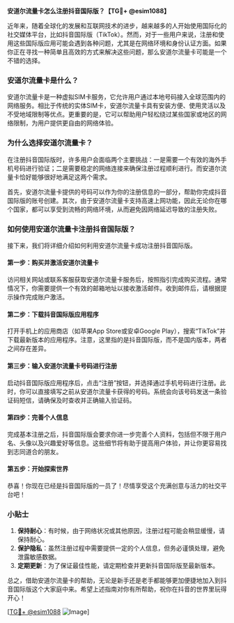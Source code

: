 **安道尔流量卡怎么注册抖音国际版？【TG💪+ @esim1088】**

近年来，随着全球化的发展和互联网技术的进步，越来越多的人开始使用国际化的社交媒体平台，比如抖音国际版（TikTok）。然而，对于一些用户来说，注册和使用这些国际版应用可能会遇到各种问题，尤其是在网络环境和身份认证方面。如果你正在寻找一种简单且高效的方式来解决这些问题，那么安道尔流量卡可能是一个不错的选择。

### 安道尔流量卡是什么？

安道尔流量卡是一种虚拟SIM卡服务，它允许用户通过本地号码接入全球范围内的网络服务。相比于传统的实体SIM卡，安道尔流量卡具有安装方便、使用灵活以及不受地域限制等优点。更重要的是，它可以帮助用户轻松绕过某些国家或地区的网络限制，为用户提供更自由的网络体验。

### 为什么选择安道尔流量卡？

在注册抖音国际版时，许多用户会面临两个主要挑战：一是需要一个有效的海外手机号码进行验证；二是需要稳定的网络连接来确保注册过程顺利进行。而安道尔流量卡恰好能够很好地满足这两个需求。

首先，安道尔流量卡提供的号码可以作为你的注册信息的一部分，帮助你完成抖音国际版的账号创建。其次，由于安道尔流量卡支持高速上网功能，因此无论你在哪个国家，都可以享受到流畅的网络环境，从而避免因网络延迟导致的注册失败。

### 如何使用安道尔流量卡注册抖音国际版？

接下来，我们将详细介绍如何利用安道尔流量卡成功注册抖音国际版。

#### 第一步：购买并激活安道尔流量卡

访问相关网站或联系客服获取安道尔流量卡服务后，按照指引完成购买流程。通常情况下，你需要提供一个有效的邮箱地址以接收激活邮件。收到邮件后，请根据提示操作完成账户激活。

#### 第二步：下载抖音国际版应用程序

打开手机上的应用商店（如苹果App Store或安卓Google Play），搜索“TikTok”并下载最新版本的应用程序。注意，这里指的是抖音国际版，而不是国内版本，两者之间存在差异。

#### 第三步：输入安道尔流量卡号码进行注册

启动抖音国际版应用程序后，点击“注册”按钮，并选择通过手机号码进行注册。此时，你可以直接填写之前从安道尔流量卡获得的号码。系统会向该号码发送一条验证码短信，请确保及时查收并正确输入验证码。

#### 第四步：完善个人信息

完成基本注册之后，抖音国际版会要求你进一步完善个人资料，包括但不限于用户名、头像以及兴趣爱好等信息。这些细节将有助于提高用户体验，并让你更容易找到志同道合的朋友。

#### 第五步：开始探索世界

恭喜！你现在已经是抖音国际版的一员了！尽情享受这个充满创意与活力的社交平台吧！

### 小贴士

1. **保持耐心**：有时候，由于网络状况或其他原因，注册过程可能会稍显缓慢，请保持耐心。
2. **保护隐私**：虽然注册过程中需要提供一定的个人信息，但务必谨慎处理，避免泄露敏感数据。
3. **定期更新**：为了保证最佳性能，请定期检查并更新抖音国际版至最新版本。

总之，借助安道尔流量卡的帮助，无论是新手还是老手都能够更加便捷地加入到抖音国际版这个大家庭中来。希望上述指南对你有所帮助，祝你在抖音的世界里玩得开心！

[[TG💪+ @esim1088](https://t.me/s/esim1088) ![Image](https://i.postimg.cc/4NQfJmqS/Snipaste-2025-05-13-00-14-12.png)]